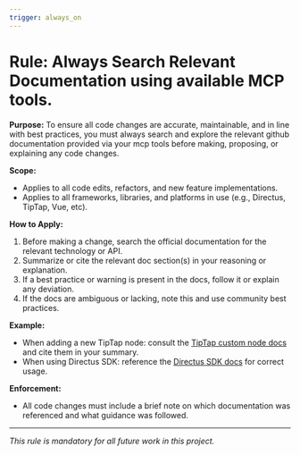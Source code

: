 ```yaml
---
trigger: always_on
---
```


# Rule: Always Search Relevant Documentation using available MCP tools.

**Purpose:**
To ensure all code changes are accurate, maintainable, and in line with best practices, you must always search and explore the relevant github documentation provided via your mcp tools before making, proposing, or explaining any code changes.

**Scope:**
- Applies to all code edits, refactors, and new feature implementations.
- Applies to all frameworks, libraries, and platforms in use (e.g., Directus, TipTap, Vue, etc).

**How to Apply:**
1. Before making a change, search the official documentation for the relevant technology or API.
2. Summarize or cite the relevant doc section(s) in your reasoning or explanation.
3. If a best practice or warning is present in the docs, follow it or explain any deviation.
4. If the docs are ambiguous or lacking, note this and use community best practices.

**Example:**
- When adding a new TipTap node: consult the [TipTap custom node docs](https://tiptap.dev/guide/custom-extensions) and cite them in your summary.
- When using Directus SDK: reference the [Directus SDK docs](https://docs.directus.io/reference/sdk/) for correct usage.

**Enforcement:**
- All code changes must include a brief note on which documentation was referenced and what guidance was followed.

---

*This rule is mandatory for all future work in this project.*
